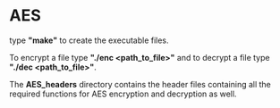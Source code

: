 # AES
type <b>"make"</b> to create the executable files.

To encrypt a file type <b>"./enc &lt;path_to_file&gt;"</b> and to decrypt a file type <b>"./dec &lt;path_to_file&gt;"</b>.
  
The <b>AES_headers</b> directory contains the header files containing all the required functions for AES encryption and decryption as well.
